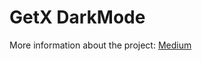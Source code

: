 # GetX DarkMode

More information about the project: [Medium](https://iisprey.medium.com/flutter-dynamic-dark-mode-with-a-few-lines-of-code-530f805faa24)
